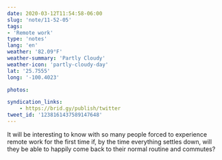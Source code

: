 ```yaml
---
date: 2020-03-12T11:54:58-06:00
slug: 'note/11-52-05'
tags:
- 'Remote work'
type: 'notes'
lang: 'en'
weather: '82.09°F'
weather-summary: 'Partly Cloudy'
weather-icon: 'partly-cloudy-day'
lat: '25.7555'
long: '-100.4023'

photos:

syndication_links:
    - https://brid.gy/publish/twitter
tweet_id: '1238161437589147648'
---
```

It will be interesting to know with so many people forced to experience remote work for the first time if, by the time everything settles down, will they be able to happily come back to their normal routine and commutes?